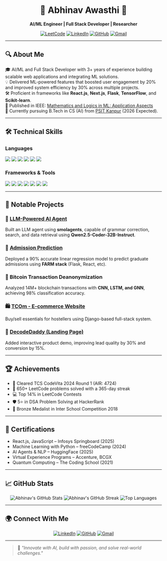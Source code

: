 <h1 align="center">🚀 Abhinav Awasthi 🚀</h1>
<p align="center">
  <b>AI/ML Engineer | Full Stack Developer | Researcher</b>
</p>
<p align="center">
    <a href="https://leetcode.com/u/abhinavawasthi89/"><img src="https://img.shields.io/badge/-LeetCode-FFA116?style=for-the-badge&logo=leetcode&logoColor=white" alt="LeetCode"></a>
    <a href="https://www.linkedin.com/in/abhinav-awasthi8sep/"><img src="https://img.shields.io/badge/-LinkedIn-blue?style=for-the-badge&logo=linkedin&logoColor=white" alt="LinkedIn"></a>
    <a href="https://github.com/abhinav-awasthi89"><img src="https://img.shields.io/badge/-GitHub-black?style=for-the-badge&logo=github&logoColor=white" alt="GitHub"></a>
    <a href="mailto:abhinavawasthi398@gmail.com"><img src="https://img.shields.io/badge/-Gmail-red?style=for-the-badge&logo=gmail&logoColor=white" alt="Gmail"></a>
</p>

---

## 🔍 About Me  

🎓 AI/ML and Full Stack Developer with 3+ years of experience building scalable web applications and integrating ML solutions.  
💡 Delivered ML-powered features that boosted user engagement by 20% and improved system efficiency by 30% across multiple projects.  
🛠 Proficient in frameworks like **React.js**, **Next.js**, **Flask**, **TensorFlow**, and **Scikit-learn**.  
📜 Published in IEEE: [Mathematics and Logics in ML: Application Aspects](https://ieeexplore.ieee.org/document/10482143)  
🎯 Currently pursuing B.Tech in CS (AI) from [PSIT Kanpur](https://psit.ac.in) (2026 Expected).  

---

## 🛠️ Technical Skills  

### Languages  
<p>  
  <img src="https://img.shields.io/badge/-Python-3776AB?style=for-the-badge&logo=python&logoColor=white">  
  <img src="https://img.shields.io/badge/-C++-00599C?style=for-the-badge&logo=c%2B%2B&logoColor=white">  
  <img src="https://img.shields.io/badge/-Java-007396?style=for-the-badge&logo=java&logoColor=white">  
  <img src="https://img.shields.io/badge/-JavaScript-F7DF1E?style=for-the-badge&logo=javascript&logoColor=black">  
  <img src="https://img.shields.io/badge/-SQL-4479A1?style=for-the-badge&logo=MySQL&logoColor=white">  
  <img src="https://img.shields.io/badge/-MongoDB-47A248?style=for-the-badge&logo=mongodb&logoColor=white">
</p>  

### Frameworks & Tools  
<p>  
  <img src="https://img.shields.io/badge/-React.js-61DAFB?style=for-the-badge&logo=react&logoColor=black">  
  <img src="https://img.shields.io/badge/-Next.js-000000?style=for-the-badge&logo=next.js&logoColor=white">  
  <img src="https://img.shields.io/badge/-Flask-000000?style=for-the-badge&logo=flask&logoColor=white">  
  <img src="https://img.shields.io/badge/-FastAPI-009688?style=for-the-badge&logo=fastapi&logoColor=white">  
  <img src="https://img.shields.io/badge/-TensorFlow-FF6F00?style=for-the-badge&logo=tensorflow&logoColor=white">  
  <img src="https://img.shields.io/badge/-Scikit--learn-F7931E?style=for-the-badge&logo=scikit-learn&logoColor=white">  
  <img src="https://img.shields.io/badge/-Git-F05032?style=for-the-badge&logo=git&logoColor=white">  
</p>  

---

## 💼 Notable Projects  

### 🧠 [LLM-Powered AI Agent](https://huggingface.co/spaces/abhinav393/firstAgent)  
Built an LLM agent using **smolagents**, capable of grammar correction, search, and data retrieval using **Qwen2.5-Coder-32B-Instruct**.

### 🧮 [Admission Prediction](https://github.com/abhinav-awasthi89/admissionPrediction)  
Deployed a 90% accurate linear regression model to predict graduate admissions using **FARM stack** (Flask, React, etc).

### 🔐 Bitcoin Transaction Deanonymization  
Analyzed 14M+ blockchain transactions with **CNN, LSTM, and GNN**, achieving 98% classification accuracy.

### 🛍 [TCOm - E-commerce Website](https://github.com/abhinav-awasthi89/TCOm)  
Buy/sell essentials for hostellers using Django-based full-stack system.

### 🎯 [DecodeDaddy (Landing Page)](https://www.decodedaddy.com)  
Added interactive product demo, improving lead quality by 30% and conversion by 15%.

---

## 🏆 Achievements  

- 🏅 Cleared TCS CodeVita 2024 Round 1 (AIR: 4724)  
- 🧠 650+ LeetCode problems solved with a 365-day streak  
- 💻 Top 14% in LeetCode Contests  
- 🛡 5⭐ in DSA Problem Solving at HackerRank  
- 🥉 Bronze Medalist in Inter School Competition 2018  

---

## 📜 Certifications  

- React.js, JavaScript – Infosys Springboard (2025)  
- Machine Learning with Python – freeCodeCamp (2024)  
- AI Agents & NLP – HuggingFace (2025)  
- Virtual Experience Programs – Accenture, BCGX  
- Quantum Computing – The Coding School (2021)  

---

## 📈 GitHub Stats  

<div align="center">  
  <img src="https://github-readme-stats.vercel.app/api?username=abhinav-awasthi89&show_icons=true&theme=tokyonight" alt="Abhinav's GitHub Stats" />  
  <img src="https://streak-stats.demolab.com/?user=abhinav-awasthi89&theme=tokyonight" alt="Abhinav's GitHub Streak" />
  <img src="https://github-readme-stats.vercel.app/api/top-langs/?username=abhinav-awasthi89&layout=compact&theme=tokyonight" alt="Top Languages" />  
</div>  

---

## 🌍 Connect With Me  

<p align="center">  
  <a href="https://www.linkedin.com/in/abhinav-awasthi8sep/"><img src="https://img.shields.io/badge/-LinkedIn-blue?style=for-the-badge&logo=linkedin&logoColor=white" alt="LinkedIn"></a>  
  <a href="https://github.com/abhinav-awasthi89"><img src="https://img.shields.io/badge/-GitHub-black?style=for-the-badge&logo=github&logoColor=white" alt="GitHub"></a>  
  <a href="mailto:abhinavawasthi398@gmail.com"><img src="https://img.shields.io/badge/-Gmail-red?style=for-the-badge&logo=gmail&logoColor=white" alt="Gmail"></a>  
</p>  

---

> 🌱 *"Innovate with AI, build with passion, and solve real-world challenges."*
